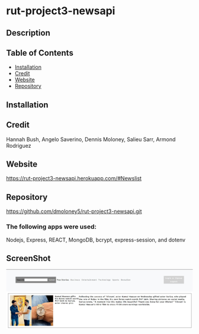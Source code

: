 # rut-project3-newsapi

## Description

## Table of Contents

- [Installation](#installation)
- [Credit](#credit)
- [Website](#Website)
- [Repository](#Repository)

## Installation

## Credit

Hannah Bush, Angelo Saverino, Dennis Moloney, Salieu Sarr, Armond Rodriguez

## Website

https://rut-project3-newsapi.herokuapp.com/#Newslist

## Repository

https://github.com/dmoloney5/rut-project3-newsapi.git

### The following apps were used:

Nodejs, Express, REACT, MongoDB, bcrypt, express-session, and dotenv

## ScreenShot

![screenshot](https://github.com/dmoloney5/rut-project3-newsapi/blob/main/client/Asset/Null_and_Void_News.png.jpg)
